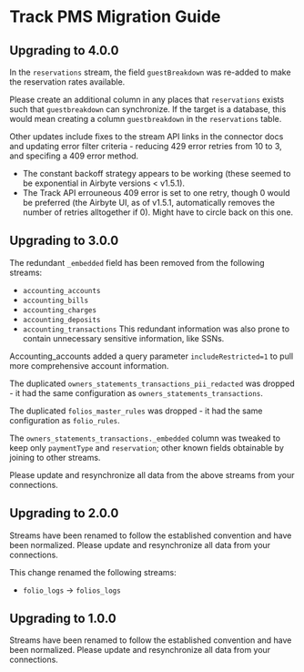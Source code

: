 # Track PMS Migration Guide

## Upgrading to 4.0.0
In the `reservations` stream, the field `guestBreakdown` was re-added to make the reservation rates available.

Please create an additional column in any places that `reservations` exists such that `guestbreakdown` can synchronize. If the target is a database, this would mean creating a column `guestbreakdown` in the `reservations` table.

Other updates include fixes to the stream API links in the connector docs and updating error filter criteria - reducing 429 error retries from 10 to 3, and specifing a 409 error method.
* The constant backoff strategy appears to be working (these seemed to be exponential in Airbyte versions < v1.5.1).
* The Track API errouneous 409 error is set to one retry, though 0 would be preferred (the Airbyte UI, as of v1.5.1, automatically removes the number of retries alltogether if 0). Might have to circle back on this one.

## Upgrading to 3.0.0

The redundant `_embedded` field has been removed from the following streams:
* `accounting_accounts`
* `accounting_bills`
* `accounting_charges`
* `accounting_deposits`
* `accounting_transactions`
This redundant information was also prone to contain unnecessary sensitive information, like SSNs.

Accounting_accounts added a query parameter `includeRestricted=1` to pull more comprehensive account information.

The duplicated `owners_statements_transactions_pii_redacted` was dropped - it had the same configuration as `owners_statements_transactions`.

The duplicated `folios_master_rules` was dropped - it had the same configuration as `folio_rules`.

The `owners_statements_transactions._embedded` column was tweaked to keep only `paymentType` and `reservation`; other known fields obtainable by joining to other streams.

Please update and resynchronize all data from the above streams from your connections.

## Upgrading to 2.0.0

Streams have been renamed to follow the established convention and have been normalized. Please update and resynchronize all data from your connections.

This change renamed the following streams:
- `folio_logs` -> `folios_logs`

## Upgrading to 1.0.0

Streams have been renamed to follow the established convention and have been normalized. Please update and resynchronize all data from your connections.

